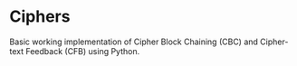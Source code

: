 # Ciphers
Basic working implementation of Cipher Block Chaining (CBC) and Cipher-text Feedback (CFB) using Python.
